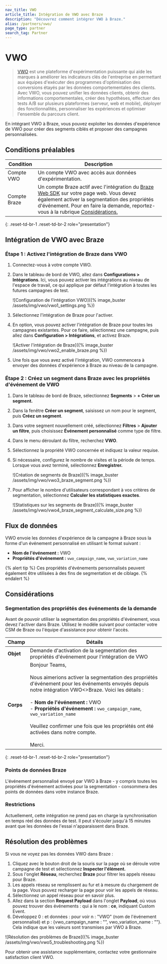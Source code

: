 ```yaml
---
nav_title: VWO
article_title: Intégration de VWO avec Braze
description: "Découvrez comment intégrer VWO à Braze."
alias: /partners/vwo/
page_type: partner
search_tag: Partner
---
```


# VWO

> [VWO](https://vwo.com/) est une plateforme d'expérimentation puissante qui aide les marques à améliorer les indicateurs clés de l'entreprise en permettant aux équipes d'exécuter des programmes d'optimisation des conversions étayés par les données comportementales des clients. Avec VWO, vous pouvez unifier les données clients, obtenir des informations comportementales, créer des hypothèses, effectuer des tests A/B sur plusieurs plateformes (serveur, web et mobile), déployer des fonctionnalités, personnaliser les expériences et optimiser l'ensemble du parcours client.

En intégrant VWO à Braze, vous pouvez exploiter les données d'expérience de VWO pour créer des segments ciblés et proposer des campagnes personnalisées.

## Conditions préalables

| Condition     | Description |
|-----------------|-------------|
| Compte VWO     | Un compte VWO avec accès aux données d'expérimentation. |
| Compte Braze   | Un compte Braze actif avec l'intégration du [Braze Web SDK]({{site.baseurl}}/developer_guide/sdk_integration/?sdktab=web) sur votre page web. Vous devez également activer la segmentation des propriétés d'événement. Pour en faire la demande, reportez-vous à la rubrique [Considérations.](#request-event-property-segmentation) |
{: .reset-td-br-1 .reset-td-br-2 role="presentation"}

## Intégration de VWO avec Braze

### Étape 1 : Activez l'intégration de Braze dans VWO

1. Connectez-vous à votre compte VWO.
2. Dans le tableau de bord de VWO, allez dans **Configurations > Intégrations**. Ici, vous pouvez activer les intégrations au niveau de l'espace de travail, ce qui applique par défaut l'intégration à toutes les futures campagnes de test.

   ![Configuration de l'intégration VWO]({% image_buster /assets/img/vwo/vwo1_settings.png %})

4. Sélectionnez l'intégration de Braze pour l'activer.
5. En option, vous pouvez activer l'intégration de Braze pour toutes les campagnes existantes. Pour ce faire, sélectionnez une campagne, puis allez dans **Configuration > Intégrations**, et activez Braze.

   ![Activer l'intégration de Braze]({% image_buster /assets/img/vwo/vwo2_enable_braze.png %})

6. Une fois que vous avez activé l'intégration, VWO commencera à envoyer des données d'expérience à Braze au niveau de la campagne.

### Étape 2 : Créez un segment dans Braze avec les propriétés d'événement de VWO

1. Dans le tableau de bord de Braze, sélectionnez **Segments** > **\+ Créer un segment.**
3. Dans la fenêtre **Créer un segment**, saisissez un nom pour le segment, puis **Créez un segment**.
4. Dans votre segment nouvellement créé, sélectionnez **Filtres** > **Ajouter un filtre**, puis choisissez **Événement personnalisé** comme type de filtre.
6. Dans le menu déroulant du filtre, recherchez **VWO**.
7. Sélectionnez la propriété VWO concernée et indiquez la valeur requise.
8. Si nécessaire, configurez le nombre de visites et la période de temps. Lorsque vous avez terminé, sélectionnez **Enregistrer.**

   ![Création de segments de Braze]({% image_buster /assets/img/vwo/vwo3_braze_segment.png %})

9. Pour afficher le nombre d'utilisateurs correspondant à vos critères de segmentation, sélectionnez **Calculer les statistiques exactes**.

   ![Statistiques sur les segments de Braze]({% image_buster /assets/img/vwo/vwo4_braze_segment_calculate_size.png %})

## Flux de données

VWO envoie les données d'expérience de la campagne à Braze sous la forme d'un événement personnalisé en utilisant le format suivant :

- **Nom de l'événement :** VWO
- **Propriétés d'événement :** `vwo_campaign_name`, `vwo_variation_name`

{% alert tip %}
Ces propriétés d'événements personnalisés peuvent également être utilisées à des fins de segmentation et de ciblage.
{% endalert %}

## Considérations

### Segmentation des propriétés des événements de la demande

Avant de pouvoir utiliser la segmentation des propriétés d'événement, vous devez l'activer dans Braze. Utilisez le modèle suivant pour contacter votre CSM de Braze ou l'équipe d'assistance pour obtenir l'accès.

   <table>
   <thead>
      <tr>
         <th>Champ</th>
         <th>Détails</th>
      </tr>
   </thead>
   <tbody>
      <tr>
         <td><strong>Objet</strong></td>
         <td>Demande d'activation de la segmentation des propriétés d'événement pour l'intégration de VWO</td>
      </tr>
      <tr>
         <td><strong>Corps</strong></td>
         <td>
         Bonjour Teams,<br><br>
         Nous aimerions activer la segmentation des propriétés d'événement pour les événements envoyés depuis notre intégration VWO&lt;>Braze. Voici les détails :<br><br>
         - <strong>Nom de l'événement :</strong> VWO<br>
         - <strong>Propriétés d'événement :</strong> <code>vwo_campaign_name</code>, <code>vwo_variation_name</code><br><br>
         Veuillez confirmer une fois que les propriétés ont été activées dans notre compte.<br><br>
         Merci.
         </td>
      </tr>
   </tbody>
   </table>
   {: .reset-td-br-1 .reset-td-br-2 role="presentation"}

### Points de données Braze

L'événement personnalisé envoyé par VWO à Braze - y compris toutes les propriétés d'événement activées pour la segmentation - consommera des points de données dans votre instance Braze.

### Restrictions

Actuellement, cette intégration ne prend pas en charge la synchronisation en temps réel des données de test. Il peut s'écouler jusqu'à 15 minutes avant que les données de l'essai n'apparaissent dans Braze.

## Résolution des problèmes

Si vous ne voyez pas les données VWO dans Braze :

1. Cliquez avec le bouton droit de la souris sur la page où se déroule votre campagne de test et sélectionnez **Inspecter l'élément.**
2. Sous l'onglet **Réseau**, recherchez **Braze** pour filtrer les appels réseau pour Braze.
3. Les appels réseau se remplissent au fur et à mesure du chargement de la page. Vous pouvez recharger la page pour voir les appels de réseau.
4. Sélectionnez un appel réseau pour en savoir plus.
5. Allez dans la section **Request Payload** dans l'onglet **Payload**, où vous pouvez trouver des événements : qui a le nom : **ce**, indiquant Custom Event.
6. Développez 0 : et données : pour voir n : "VWO" (nom de l'événement personnalisé) et p : {vwo_campaign_name : "<your vwo campaign name>", vwo_variation_name : "<variation name>"}. Cela indique que les valeurs sont transmises par VWO à Braze.

 ![Résolution des problèmes de Braze]({% image_buster /assets/img/vwo/vwo5_troubleshooting.png %})

Pour obtenir une assistance supplémentaire, contactez votre gestionnaire satisfaction client VWO.
